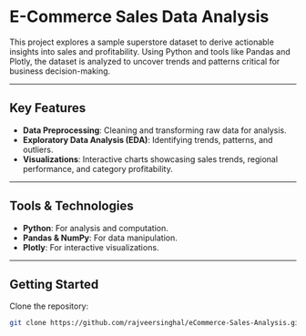# E-Commerce Sales Data Analysis

This project explores a sample superstore dataset to derive actionable insights into sales and profitability. Using Python and tools like Pandas and Plotly, the dataset is analyzed to uncover trends and patterns critical for business decision-making.  

---

## Key Features
- **Data Preprocessing**: Cleaning and transforming raw data for analysis.  
- **Exploratory Data Analysis (EDA)**: Identifying trends, patterns, and outliers.  
- **Visualizations**: Interactive charts showcasing sales trends, regional performance, and category profitability.  

---

## Tools & Technologies  
- **Python**: For analysis and computation.  
- **Pandas & NumPy**: For data manipulation.  
- **Plotly**: For interactive visualizations.  

---
## Getting Started
 Clone the repository:  
   ```bash
   git clone https://github.com/rajveersinghal/eCommerce-Sales-Analysis.git

